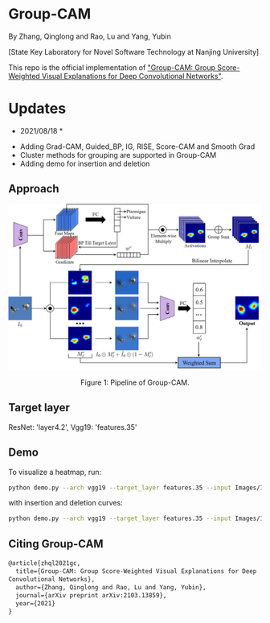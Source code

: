 # Group-CAM
By Zhang, Qinglong and Rao, Lu and Yang, Yubin

[State Key Laboratory for Novel Software Technology at Nanjing University]

This repo is the official implementation of ["Group-CAM: Group Score-Weighted Visual Explanations for Deep Convolutional Networks"](https://arxiv.org/pdf/2103.13859v4.pdf).

# Updates
* 2021/08/18 *

- Adding Grad-CAM, Guided_BP, IG, RISE, Score-CAM and Smooth Grad
- Cluster methods for grouping are supported in Group-CAM
- Adding demo for insertion and deletion

## Approach
<div align="center">
  <img src="https://github.com/wofmanaf/Group-CAM/blob/master/figure/fig_1.png">
</div>
<p align="center">
  Figure 1: Pipeline of Group-CAM.
</p>

## Target layer
ResNet: 'layer4.2',  Vgg19: 'features.35'

## Demo
To visualize a heatmap, run:
```bash
python demo.py --arch vgg19 --target_layer features.35 --input Images/ILSVRC2012_val_00000073.JPEG --output base.png
```

with insertion and deletion curves:
```bash
python demo.py --arch vgg19 --target_layer features.35 --input Images/ILSVRC2012_val_00000073.JPEG --output base.png --ins_del
```

## Citing Group-CAM

```
@article{zhql2021gc,
  title={Group-CAM: Group Score-Weighted Visual Explanations for Deep Convolutional Networks},
  author={Zhang, Qinglong and Rao, Lu and Yang, Yubin},
  journal={arXiv preprint arXiv:2103.13859},
  year={2021}
}
```
